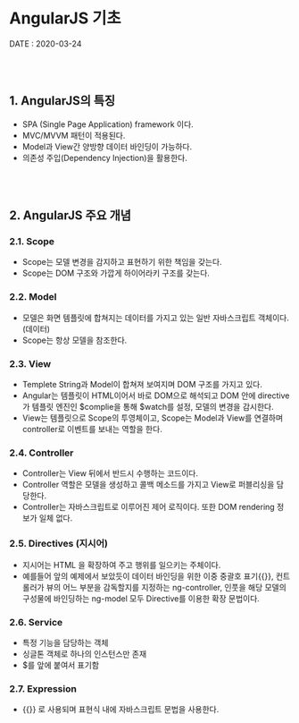 # AngularJS 기초

DATE : 2020-03-24

<br /><br />

## 1. AngularJS의 특징

- SPA (Single Page Application) framework 이다.
- MVC/MVVM 패턴이 적용된다.
- Model과 View간 양방향 데이터 바인딩이 가능하다.
- 의존성 주입(Dependency Injection)을 활용한다.

<br /><br />

## 2. AngularJS 주요 개념

### 2.1. Scope

- Scope는 모델 변경을 감지하고 표현하기 위한 책임을 갖는다.
- Scope는 DOM 구조와 가깝게 하이어라키 구조를 갖는다.

### 2.2. Model

- 모델은 화면 템플릿에 합쳐지는 데이터를 가지고 있는 일반 자바스크립트 객체이다. (데이터)
- Scope는 항상 모델을 참조한다.

### 2.3. View

- Templete String과 Model이 합쳐져 보여지며 DOM 구조를 가지고 있다.
- Angular는 템플릿이 HTML이어서 바로 DOM으로 해석되고 DOM 안에 directive가 템플릿 엔진인 $complie을 통해 $watch를 설정, 모델의 변경을 감시한다.
- View는 템플릿으로 Scope의 투영체이고, Scope는 Model과 View를 연결하며 controller로 이벤트를 보내는 역할을 한다.

### 2.4. Controller

- Controller는 View 뒤에서 반드시 수행하는 코드이다.
- Controller 역할은 모델을 생성하고 콜백 메소드를 가지고 View로 퍼블리싱을 담당한다.
- Controller는 자바스크립트로 이루어진 제어 로직이다. 또한 DOM rendering 정보가 일체 없다.

### 2.5. Directives (지시어)

- 지시어는 HTML 을 확장하여 주고 행위를 일으키는 주체이다.
- 예를들어 앞의 예제에서 보았듯이 데이터 바인딩을 위한 이중 중괄호 표기{{}}, 컨트롤러가 뷰의 어느 부분을 감독할지를 지정하는 ng-controller, 인풋을 해당 모델의 구성물에 바인딩하는 ng-model 모두 Directive를 이용한 확장 문법이다.

### 2.6. Service

- 특정 기능을 담당하는 객체
- 싱글톤 객체로 하나의 인스턴스만 존재
- $를 앞에 붙여서 표기함

### 2.7. Expression

- {{}} 로 사용되며 표현식 내에 자바스크립트 문법을 사용한다.